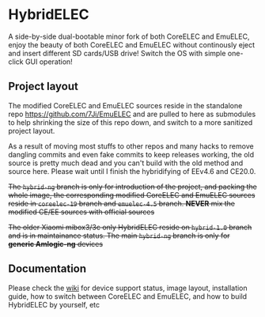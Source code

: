 # HybridELEC
A side-by-side dual-bootable minor fork of both CoreELEC and EmuELEC, enjoy the beauty of both CoreELEC and EmuELEC without continously eject and insert different SD cards/USB drive! Switch the OS with simple one-click GUI operation!

## Project layout
The modified CoreELEC and EmuELEC sources reside in the standalone repo https://github.com/7Ji/EmuELEC and are pulled to here as submodules to help shrinking the size of this repo down, and switch to a more sanitized project layout.

As a result of moving most stuffs to other repos and many hacks to remove dangling commits and even fake commits to keep releases working, the old source is pretty much dead and you can't build with the old method and source here. Please wait until I finish the hybridifying of EEv4.6 and CE20.0.

~~The ``hybrid-ng`` branch is only for introduction of the project, and packing the whole image, the corresponding modified CoreELEC and EmuELEC sources reside in ``coreelec-19`` branch and ``emuelec-4.5`` branch. **NEVER** mix the modified CE/EE sources with official sources~~

~~The older Xiaomi mibox3/3c only HybridELEC reside on ``hybrid-1.0`` branch and is in maintainance status. The main ``hybrid-ng`` branch is only for **generic Amlogic-ng** devices~~

## Documentation
Please check the [wiki](https://github.com/7Ji/HybridELEC/wiki) for device support status, image layout, installation guide, how to switch between CoreELEC and EmuELEC, and how to build HybridELEC by yourself, etc
